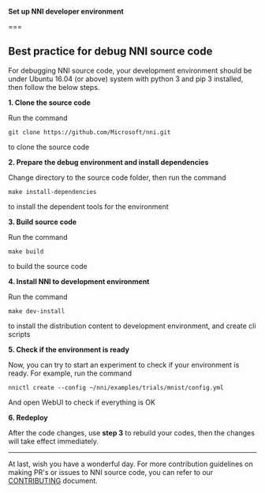 **Set up NNI developer environment**

===

## Best practice for debug NNI source code

For debugging NNI source code, your development environment should be under Ubuntu 16.04 (or above) system with python 3 and pip 3 installed, then follow the below steps.

**1. Clone the source code**

Run the command

```
git clone https://github.com/Microsoft/nni.git
```

to clone the source code

**2. Prepare the debug environment and install dependencies**

Change directory to the source code folder, then run the command

```
make install-dependencies
```

to install the dependent tools for the environment

**3. Build source code**

Run the command

```
make build
```

to build the source code

**4. Install NNI to development environment**

Run the command

```
make dev-install
```

to install the distribution content to development environment, and create cli scripts

**5. Check if the environment is ready**

Now, you can try to start an experiment to check if your environment is ready.
For example, run the command

```
nnictl create --config ~/nni/examples/trials/mnist/config.yml
```

And open WebUI to check if everything is OK

**6. Redeploy**

After the code changes, use **step 3** to rebuild your codes, then the changes will take effect immediately.

---
At last, wish you have a wonderful day.
For more contribution guidelines on making PR's or issues to NNI source code, you can refer to our [CONTRIBUTING](./CONTRIBUTING.md) document. 
